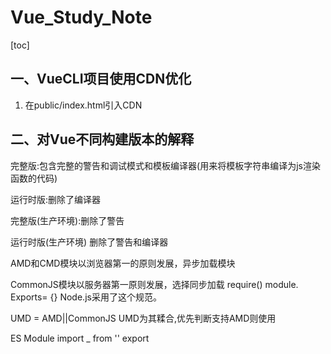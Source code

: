 # Vue_Study_Note

[toc]

## 一、VueCLI项目使用CDN优化

1. 在public/index.html引入CDN

## 二、对Vue不同构建版本的解释

完整版:包含完整的警告和调试模式和模板编译器(用来将模板字符串编译为js渲染函数的代码)

运行时版:删除了编译器

完整版(生产环境):删除了警告

运行时版(生产环境) 删除了警告和编译器

AMD和CMD模块以浏览器第一的原则发展，异步加载模块

CommonJS模块以服务器第一原则发展，选择同步加载 require() module. Exports= {} Node.js采用了这个规范。

UMD = AMD||CommonJS UMD为其糅合,优先判断支持AMD则使用

 ES Module  import _ from '' export


